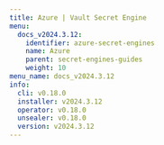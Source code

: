 ```yaml
---
title: Azure | Vault Secret Engine
menu:
  docs_v2024.3.12:
    identifier: azure-secret-engines
    name: Azure
    parent: secret-engines-guides
    weight: 10
menu_name: docs_v2024.3.12
info:
  cli: v0.18.0
  installer: v2024.3.12
  operator: v0.18.0
  unsealer: v0.18.0
  version: v2024.3.12
---
```


